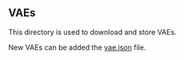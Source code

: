 ## VAEs

This directory is used to download and store VAEs.

New VAEs can be added the [vae.json](vae.json) file.
